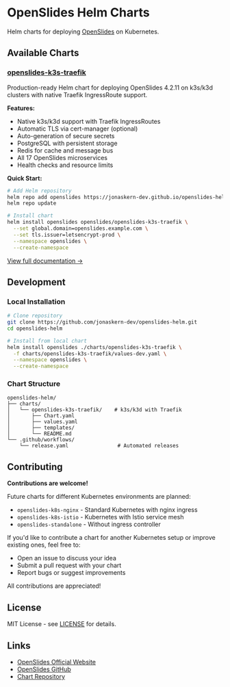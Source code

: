 # OpenSlides Helm Charts

Helm charts for deploying [OpenSlides](https://openslides.com) on Kubernetes.

## Available Charts

### [openslides-k3s-traefik](charts/openslides-k3s-traefik/)

Production-ready Helm chart for deploying OpenSlides 4.2.11 on k3s/k3d clusters with native Traefik IngressRoute support.

**Features:**
- Native k3s/k3d support with Traefik IngressRoutes
- Automatic TLS via cert-manager (optional)
- Auto-generation of secure secrets
- PostgreSQL with persistent storage
- Redis for cache and message bus
- All 17 OpenSlides microservices
- Health checks and resource limits

**Quick Start:**

```bash
# Add Helm repository
helm repo add openslides https://jonaskern-dev.github.io/openslides-helm
helm repo update

# Install chart
helm install openslides openslides/openslides-k3s-traefik \
  --set global.domain=openslides.example.com \
  --set tls.issuer=letsencrypt-prod \
  --namespace openslides \
  --create-namespace
```

[View full documentation →](charts/openslides-k3s-traefik/README.md)

## Development

### Local Installation

```bash
# Clone repository
git clone https://github.com/jonaskern-dev/openslides-helm.git
cd openslides-helm

# Install from local chart
helm install openslides ./charts/openslides-k3s-traefik \
  -f charts/openslides-k3s-traefik/values-dev.yaml \
  --namespace openslides \
  --create-namespace
```

### Chart Structure

```
openslides-helm/
├── charts/
│   └── openslides-k3s-traefik/    # k3s/k3d with Traefik
│       ├── Chart.yaml
│       ├── values.yaml
│       ├── templates/
│       └── README.md
└── .github/workflows/
    └── release.yaml                # Automated releases
```

## Contributing

**Contributions are welcome!**

Future charts for different Kubernetes environments are planned:
- `openslides-k8s-nginx` - Standard Kubernetes with nginx ingress
- `openslides-k8s-istio` - Kubernetes with Istio service mesh
- `openslides-standalone` - Without ingress controller

If you'd like to contribute a chart for another Kubernetes setup or improve existing ones, feel free to:
- Open an issue to discuss your idea
- Submit a pull request with your chart
- Report bugs or suggest improvements

All contributions are appreciated!

## License

MIT License - see [LICENSE](charts/openslides-k3s-traefik/LICENSE) for details.

## Links

- [OpenSlides Official Website](https://openslides.com)
- [OpenSlides GitHub](https://github.com/OpenSlides/OpenSlides)
- [Chart Repository](https://jonaskern-dev.github.io/openslides-helm)
